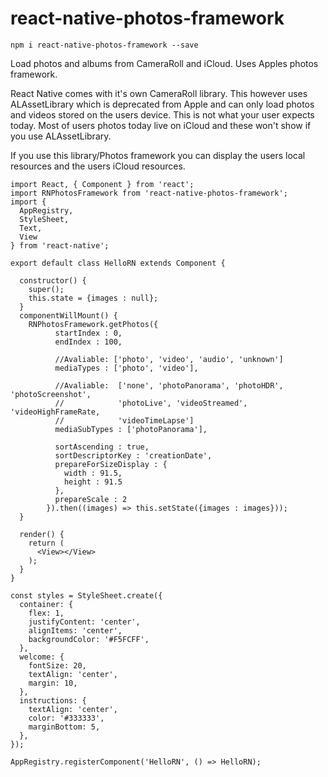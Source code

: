 # react-native-photos-framework

`npm i react-native-photos-framework --save`

Load photos and albums from CameraRoll and iCloud.
Uses Apples photos framework.

React Native comes with it's own CameraRoll library.
This however uses ALAssetLibrary which is deprecated from Apple
and can only load photos and videos stored on the users device.
This is not what your user expects today. Most of users photos
today live on iCloud and these won't show if you use ALAssetLibrary.

If you use this library/Photos framework you can display the users local resources and the users iCloud resources.

~~~~
import React, { Component } from 'react';
import RNPhotosFramework from 'react-native-photos-framework';
import {
  AppRegistry,
  StyleSheet,
  Text,
  View
} from 'react-native';

export default class HelloRN extends Component {

  constructor() {
    super();
    this.state = {images : null};
  }
  componentWillMount() {
    RNPhotosFramework.getPhotos({
          startIndex : 0,
          endIndex : 100,

          //Avaliable: ['photo', 'video', 'audio', 'unknown']
          mediaTypes : ['photo', 'video'],

          //Avaliable:  ['none', 'photoPanorama', 'photoHDR', 'photoScreenshot',
          //            'photoLive', 'videoStreamed', 'videoHighFrameRate,
          //            'videoTimeLapse']
          mediaSubTypes : ['photoPanorama'],

          sortAscending : true,
          sortDescriptorKey : 'creationDate',
          prepareForSizeDisplay : {
            width : 91.5,
            height : 91.5
          },
          prepareScale : 2
        }).then((images) => this.setState({images : images}));
  }

  render() {
    return (
      <View></View>
    );
  }
}

const styles = StyleSheet.create({
  container: {
    flex: 1,
    justifyContent: 'center',
    alignItems: 'center',
    backgroundColor: '#F5FCFF',
  },
  welcome: {
    fontSize: 20,
    textAlign: 'center',
    margin: 10,
  },
  instructions: {
    textAlign: 'center',
    color: '#333333',
    marginBottom: 5,
  },
});

AppRegistry.registerComponent('HelloRN', () => HelloRN);
~~~~
